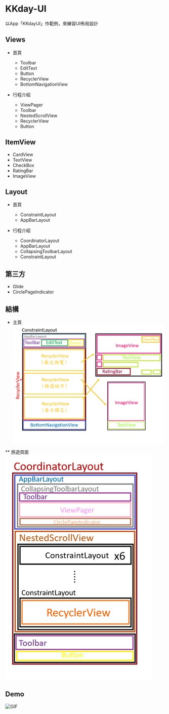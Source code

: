 # KKday-UI
以App「KKdayUI」作範例，來練習UI佈局設計

## Views
* 首頁
  * Toolbar
  * EditText
  * Button
  * RecyclerView
  * BottomNavigationView
  
* 行程介紹
  * ViewPager
  * Toolbar
  * NestedScrollView
  * RecyclerView
  * Button
  
## ItemView
* CardView
* TextView
* CheckBox
* RatingBar
* ImageView


## Layout
* 首頁
  * ConstraintLayout
  * AppBarLayout
  
* 行程介紹
  * CoordinatorLayout
  * AppBarLayout
  * CollapsingToolbarLayout
  * ConstraintLayout
  
## 第三方
* Glide
* CirclePageIndicator

## 結構

* 主頁
![PNG](MainView.png)

** 旅遊頁面
![PNG](TravelView.png)

## Demo
![GIF](KKdayUI_Demo.gif)
